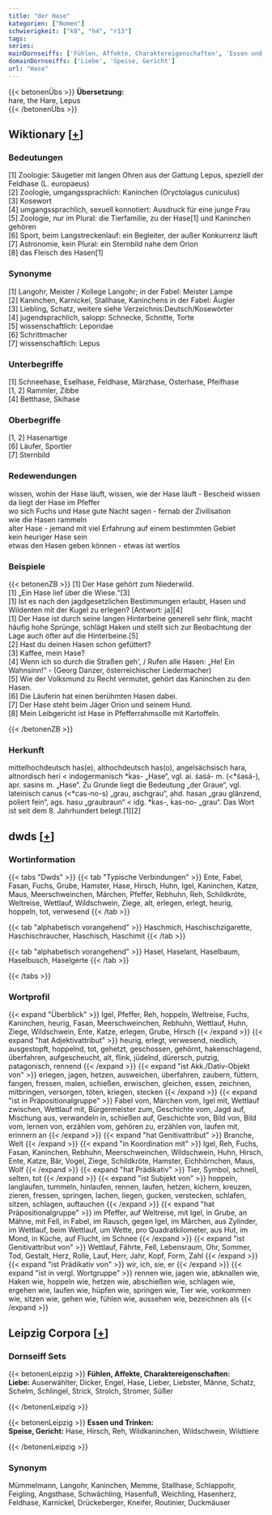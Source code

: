 ```yaml
---
title: "der Hase"
kategorien: ["Nomen"]
schwierigkeit: ["k8", "h4", "r13"]
tags:
series:
mainDornseiffs: ['Fühlen, Affekte, Charaktereigenschaften', 'Essen und Trinken']
domainDornseiffs: ['Liebe', 'Speise, Gericht']
url: "Hase"
---
```


{{< betonenÜbs >}}
**Übersetzung:**  
hare, the Hare, Lepus  
{{< /betonenÜbs >}}

## Wiktionary [[+](https://de.wiktionary.org/wiki/Hase)]

### Bedeutungen
[1] Zoologie: Säugetier mit langen Ohren aus der Gattung Lepus, speziell der Feldhase (L. europaeus)  
[2] Zoologie, umgangssprachlich: Kaninchen (Oryctolagus cuniculus)  
[3] Kosewort  
[4] umgangssprachlich, sexuell konnotiert: Ausdruck für eine junge Frau  
[5] Zoologie, nur im Plural: die Tierfamilie, zu der Hase[1] und Kaninchen gehören  
[6] Sport, beim Langstreckenlauf: ein Begleiter, der außer Konkurrenz läuft  
[7] Astronomie, kein Plural: ein Sternbild nahe dem Orion  
[8] das Fleisch des Hasen[1]  

### Synonyme
[1] Langohr, Meister / Kollege Langohr; in der Fabel: Meister Lampe  
[2] Kaninchen, Karnickel, Stallhase, Kaninchens in der Fabel: Äugler  
[3] Liebling, Schatz, weitere siehe Verzeichnis:Deutsch/Kosewörter  
[4] jugendsprachlich, salopp: Schnecke, Schnitte, Torte  
[5] wissenschaftlich: Leporidae  
[6] Schrittmacher  
[7] wissenschaftlich: Lepus  

### Unterbegriffe
[1] Schneehase, Eselhase, Feldhase, Märzhase, Osterhase, Pfeifhase  
[1, 2] Rammler, Zibbe  
[4] Betthase, Skihase  

### Oberbegriffe
[1, 2] Hasenartige  
[6] Läufer, Sportler  
[7] Sternbild  

### Redewendungen
wissen, wohin der Hase läuft, wissen, wie der Hase läuft - Bescheid wissen  
da liegt der Hase im Pfeffer  
wo sich Fuchs und Hase gute Nacht sagen - fernab der Zivilisation  
wie die Hasen rammeln  
alter Hase - jemand mit viel Erfahrung auf einem bestimmten Gebiet  
kein heuriger Hase sein  
etwas den Hasen geben können - etwas ist wertlos  

### Beispiele
{{< betonenZB >}}
[1] Der Hase gehört zum Niederwild.  
[1] „Ein Hase lief über die Wiese.“[3]  
[1] Ist es nach den jagdgesetzlichen Bestimmungen erlaubt, Hasen und Wildenten mit der Kugel zu erlegen? [Antwort: ja][4]  
[1] Der Hase ist durch seine langen Hinterbeine generell sehr flink, macht häufig hohe Sprünge, schlägt Haken und stellt sich zur Beobachtung der Lage auch öfter auf die Hinterbeine.[5]  
[2] Hast du deinen Hasen schon gefüttert?  
[3] Kaffee, mein Hase?  
[4] Wenn ich so durch die Straßen geh', / Rufen alle Hasen: „He! Ein Wahnsinn!“ - (Georg Danzer, österreichischer Liedermacher)  
[5] Wie der Volksmund zu Recht vermutet, gehört das Kaninchen zu den Hasen.  
[6] Die Läuferin hat einen berühmten Hasen dabei.  
[7] Der Hase steht beim Jäger Orion und seinem Hund.  
[8] Mein Leibgericht ist Hase in Pfefferrahmsoße mit Kartoffeln.  

{{< /betonenZB >}}
### Herkunft
mittelhochdeutsch has(e), althochdeutsch has(o), angelsächsisch hara, altnordisch heri < indogermanisch *ḱas- „Hase“, vgl. ai. śaśá- m. (<*śasá-), apr. sasins m. „Hase“. Zu Grunde liegt die Bedeutung „der Graue“, vgl. lateinisch canus (<*cas-no-s) „grau, aschgrau“, ahd. hasan „grau glänzend, poliert fein“, ags. hasu „graubraun“ < idg. *ḱas-, ḱas-no- „grau“. Das Wort ist seit dem 8. Jahrhundert belegt.[1][2]  



## dwds [[+](https://www.dwds.de/wb/Hase)]

### Wortinformation
{{< tabs "Dwds" >}}
{{< tab "Typische Verbindungen" >}}
Ente, Fabel, Fasan, Fuchs, Grube, Hamster, Hase, Hirsch, Huhn, Igel, Kaninchen, Katze, Maus, Meerschweinchen, Märchen, Pfeffer, Rebhuhn, Reh, Schildkröte, Weltreise, Wettlauf, Wildschwein, Ziege, alt, erlegen, erlegt, heurig, hoppeln, tot, verwesend
{{< /tab >}}

{{< tab "alphabetisch vorangehend" >}}
Haschmich, Haschischzigarette, Haschischraucher, Haschisch, Haschimit
{{< /tab >}}

{{< tab "alphabetisch vorangehend" >}}
Hasel, Haselant, Haselbaum, Haselbusch, Haselgerte
{{< /tab >}}

{{< /tabs >}}

### Wortprofil
{{< expand "Überblick" >}} Igel, Pfeffer, Reh, hoppeln, Weltreise, Fuchs, Kaninchen, heurig, Fasan, Meerschweinchen, Rebhuhn, Wettlauf, Huhn, Ziege, Wildschwein, Ente, Katze, erlegen, Grube, Hirsch {{< /expand >}}
{{< expand "hat Adjektivattribut" >}} heurig, erlegt, verwesend, niedlich, ausgestopft, hoppelnd, tot, gehetzt, geschossen, gehörnt, hakenschlagend, überfahren, aufgescheucht, alt, flink, jüdelnd, dürersch, putzig, patagonisch, rennend {{< /expand >}}
{{< expand "ist Akk./Dativ-Objekt von" >}} erlegen, jagen, hetzen, ausweichen, überfahren, zaubern, füttern, fangen, fressen, malen, schießen, erwischen, gleichen, essen, zeichnen, mitbringen, versorgen, töten, kriegen, stecken {{< /expand >}}
{{< expand "ist in Präpositionalgruppe" >}} Fabel vom, Märchen vom, Igel mit, Wettlauf zwischen, Wettlauf mit, Bürgermeister zum, Geschichte vom, Jagd auf, Mischung aus, verwandeln in, schießen auf, Geschichte von, Bild von, Bild vom, lernen von, erzählen vom, gehören zu, erzählen von, laufen mit, erinnern an {{< /expand >}}
{{< expand "hat Genitivattribut" >}} Branche, Welt {{< /expand >}}
{{< expand "in Koordination mit" >}} Igel, Reh, Fuchs, Fasan, Kaninchen, Rebhuhn, Meerschweinchen, Wildschwein, Huhn, Hirsch, Ente, Katze, Bär, Vogel, Ziege, Schildkröte, Hamster, Eichhörnchen, Maus, Wolf {{< /expand >}}
{{< expand "hat Prädikativ" >}} Tier, Symbol, schnell, selten, tot {{< /expand >}}
{{< expand "ist Subjekt von" >}} hoppeln, langlaufen, tummeln, hinlaufen, rennen, laufen, hetzen, kichern, kreuzen, zieren, fressen, springen, lachen, liegen, gucken, verstecken, schlafen, sitzen, schlagen, auftauchen {{< /expand >}}
{{< expand "hat Präpositionalgruppe" >}} im Pfeffer, auf Weltreise, mit Igel, in Grube, an Mähne, mit Fell, in Fabel, im Rausch, gegen Igel, im Märchen, aus Zylinder, im Wettlauf, beim Wettlauf, um Wette, pro Quadratkilometer, aus Hut, im Mond, in Küche, auf Flucht, im Schnee {{< /expand >}}
{{< expand "ist Genitivattribut von" >}} Wettlauf, Fährte, Fell, Lebensraum, Ohr, Sommer, Tod, Gestalt, Herz, Rolle, Lauf, Herr, Jahr, Kopf, Form, Zahl {{< /expand >}}
{{< expand "ist Prädikativ von" >}} wir, ich, sie, er {{< /expand >}}
{{< expand "ist in vergl. Wortgruppe" >}} rennen wie, jagen wie, abknallen wie, Haken wie, hoppeln wie, hetzen wie, abschießen wie, schlagen wie, ergehen wie, laufen wie, hüpfen wie, springen wie, Tier wie, vorkommen wie, sitzen wie, gehen wie, fühlen wie, aussehen wie, bezeichnen als {{< /expand >}}

## Leipzig Corpora [[+](https://corpora.uni-leipzig.de/en/res?word=Hase&corpusId=deu_newscrawl-public_2018)]

### Dornseiff Sets
{{< betonenLeipzig >}}
**Fühlen, Affekte, Charaktereigenschaften:**  
**Liebe:** Auserwählter, Dicker, Engel, Hase, Lieber, Liebster, Männe, Schatz, Schelm, Schlingel, Strick, Strolch, Stromer, Süßer  

{{< /betonenLeipzig >}}


{{< betonenLeipzig >}}
**Essen und Trinken:**  
**Speise, Gericht:** Hase, Hirsch, Reh, Wildkaninchen, Wildschwein, Wildtiere  

{{< /betonenLeipzig >}}

### Synonym
Mümmelmann, Langohr, Kaninchen, Memme, Stallhase, Schlappohr, Feigling, Angsthase, Schwächling, Hasenfuß, Weichling, Hasenherz, Feldhase, Karnickel, Drückeberger, Kneifer, Routinier, Duckmäuser

